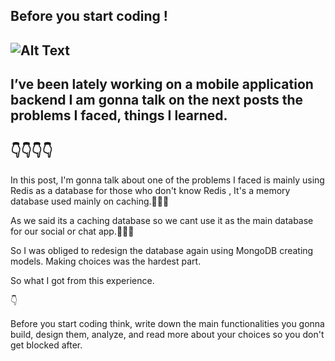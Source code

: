 ## Before you start coding !

![Alt Text](https://cdn.hashnode.com/res/hashnode/image/upload/v1626523268901/OWuqCWqsX.png)
------
I’ve been lately working on a mobile application backend I am gonna talk on the next posts the problems I faced, things I learned.
----
👇👇👇👇
----
In this post, I'm gonna talk about one of the problems I faced is mainly using Redis as a database for those who don't know Redis , It's a memory database used mainly on caching.👨🏻‍💻

As we said its a caching database so we cant use it as the main database for our social or chat app.👨🏻‍💻

So I was obliged to redesign the database again using MongoDB creating models.
Making choices was the hardest part.

So what I got from this experience.

👇

Before you start coding think,
write down the main functionalities you gonna build, design them, analyze, and read more about your choices  so you don't get blocked after.